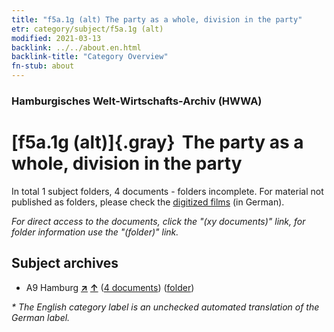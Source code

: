 ```yaml
---
title: "f5a.1g (alt) The party as a whole, division in the party"
etr: category/subject/f5a.1g (alt)
modified: 2021-03-13
backlink: ../../about.en.html
backlink-title: "Category Overview"
fn-stub: about
---
```


### Hamburgisches Welt-Wirtschafts-Archiv (HWWA)
# [f5a.1g (alt)]{.gray}&#8201; The party as a whole, division in the party&#160; 





In total 1 subject folders, 4 documents - folders incomplete.
For material not published as folders, please check the [digitized films](/film/h1_sh) (in German).

_For direct access to the documents, click the "(xy documents)" link, for folder information use the "(folder)" link._

## Subject archives


- A9 Hamburg [**&nearr;**](../../../geo/i/140905/about.en.html "Hamburg (all folders)") [**&uarr;**](../../../geo/about.en.html#A9 "Country category system") (<a href="https://pm20.zbw.eu/dfgview/sh/140905,144428" title="about: Hamburg : The party as a whole, division in the party" target="_blank">4 documents</a>) ([folder](http://purl.org/pressemappe20/folder/sh/140905,144428))


_* The English category label is an unchecked automated translation of the German label._

